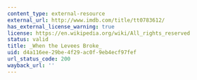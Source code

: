 ```yaml
---
content_type: external-resource
external_url: http://www.imdb.com/title/tt0783612/
has_external_license_warning: true
license: https://en.wikipedia.org/wiki/All_rights_reserved
status: valid
title: _When the Levees Broke_
uid: d4a116ee-29be-4f29-ac0f-9eb4ecf97fef
url_status_code: 200
wayback_url: ''
---
```

